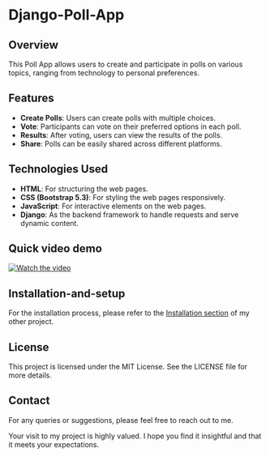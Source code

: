 # Django-Poll-App

## Overview
This Poll App allows users to create and participate in polls on various topics, ranging from technology to personal preferences.

## Features
- **Create Polls**: Users can create polls with multiple choices.
- **Vote**: Participants can vote on their preferred options in each poll.
- **Results**: After voting, users can view the results of the polls.
- **Share**: Polls can be easily shared across different platforms.

## Technologies Used
- **HTML**: For structuring the web pages.
- **CSS (Bootstrap 5.3)**: For styling the web pages responsively.
- **JavaScript**: For interactive elements on the web pages.
- **Django**: As the backend framework to handle requests and serve dynamic content.

## Quick video demo
[![Watch the video](https://github.com/MJTech46/Django-Poll-App/assets/140804026/8fd524c7-6b93-4757-94f7-a98b30db9ffb)](https://github.com/MJTech46/Django-Poll-App/assets/140804026/4f7c91ef-1ec4-42a0-8baf-fbe376d24483)


## Installation-and-setup
For the installation process, please refer to the [Installation section](https://github.com/MJTech46/Django-ToDo-App?tab=readme-ov-file#prerequisites) of my other project.

## License
This project is licensed under the MIT License. See the LICENSE file for more details.

## Contact
For any queries or suggestions, please feel free to reach out to me.

Your visit to my project is highly valued. I hope you find it insightful and that it meets your expectations.
